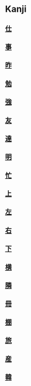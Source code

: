 # Kanji
## [仕](../../Kanji/temp-kanji/仕.md)
## [事](../../Vocabulary/事.md)
## [昨](../../Kanji/kanji-dict/昨.md)
## [勉](../../Kanji/kanji-dict/勉.md)
## [強](../../Kanji/kanji-dict/強.md)
## [友](../../Kanji/kanji-dict/友.md)
## [達](../../Kanji/kanji-dict/達.md)
## [明](../../Kanji/kanji-dict/明.md)
## [忙](../../Kanji/kanji-dict/忙.md)
## [上](../../Vocabulary/上.md)
## [左](../../Vocabulary/左.md)
## [右](../../Vocabulary/右.md)
## [下](../../Vocabulary/下.md)
## [横](../../Kanji/kanji-dict/横.md)
## [隣](../../Vocabulary/隣.md)
## [冊](../../Kanji/temp-kanji/冊.md)
## [棚](../../Kanji/temp-kanji/棚.md)
## [旅](../../Kanji/kanji-dict/旅.md)
## [産](../../Kanji/kanji-dict/産.md)
## [韓](../../Kanji/kanji-dict/韓.md)